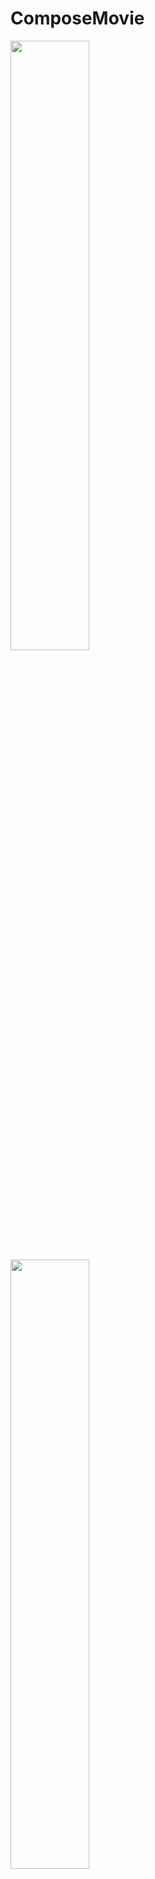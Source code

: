 # ComposeMovie
<img src="https://user-images.githubusercontent.com/54823396/178995034-c1205655-0ef9-4e04-b98e-877057ca78f7.gif" width="50%"/>
<img src="https://user-images.githubusercontent.com/54823396/178995187-dd04b47a-fd3e-49c8-85b2-0eccb4809d43.gif" width="50%"/>
<img src="https://user-images.githubusercontent.com/54823396/178995207-f57f459e-f87b-4b87-a76a-8bd8e5b2aed8.gif" width="50%"/>
